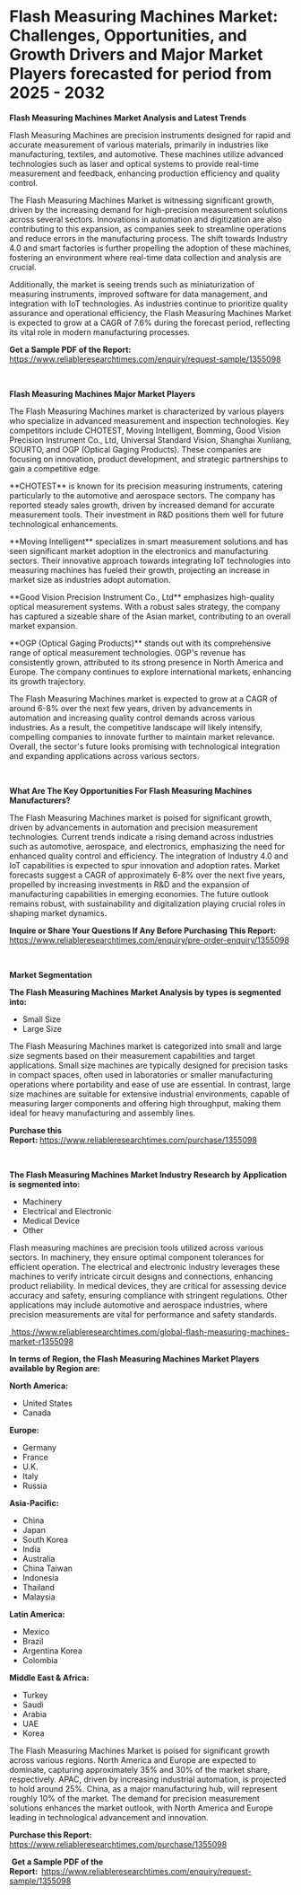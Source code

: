 <p><h1>Flash Measuring Machines Market: Challenges, Opportunities, and Growth Drivers and Major Market Players forecasted for period from 2025 - 2032</h1></p><p><strong>Flash Measuring Machines Market Analysis and Latest Trends</strong></p>
<p><p>Flash Measuring Machines are precision instruments designed for rapid and accurate measurement of various materials, primarily in industries like manufacturing, textiles, and automotive. These machines utilize advanced technologies such as laser and optical systems to provide real-time measurement and feedback, enhancing production efficiency and quality control.</p><p>The Flash Measuring Machines Market is witnessing significant growth, driven by the increasing demand for high-precision measurement solutions across several sectors. Innovations in automation and digitization are also contributing to this expansion, as companies seek to streamline operations and reduce errors in the manufacturing process. The shift towards Industry 4.0 and smart factories is further propelling the adoption of these machines, fostering an environment where real-time data collection and analysis are crucial.</p><p>Additionally, the market is seeing trends such as miniaturization of measuring instruments, improved software for data management, and integration with IoT technologies. As industries continue to prioritize quality assurance and operational efficiency, the Flash Measuring Machines Market is expected to grow at a CAGR of 7.6% during the forecast period, reflecting its vital role in modern manufacturing processes.</p></p>
<p><strong>Get a Sample PDF of the Report:&nbsp;</strong> <a href="https://www.reliableresearchtimes.com/enquiry/request-sample/1355098?utm_campaign=3070&utm_medium=2&utm_source=Github&utm_content=ia&utm_term=12042025&utm_id=flash-measuring-machines">https://www.reliableresearchtimes.com/enquiry/request-sample/1355098</a></p>
<p>&nbsp;</p>
<p><strong>Flash Measuring Machines Major Market Players</strong></p>
<p><p>The Flash Measuring Machines market is characterized by various players who specialize in advanced measurement and inspection technologies. Key competitors include CHOTEST, Moving Intelligent, Bomming, Good Vision Precision Instrument Co., Ltd, Universal Standard Vision, Shanghai Xunliang, SOURTO, and OGP (Optical Gaging Products). These companies are focusing on innovation, product development, and strategic partnerships to gain a competitive edge.</p><p>**CHOTEST** is known for its precision measuring instruments, catering particularly to the automotive and aerospace sectors. The company has reported steady sales growth, driven by increased demand for accurate measurement tools. Their investment in R&D positions them well for future technological enhancements.</p><p>**Moving Intelligent** specializes in smart measurement solutions and has seen significant market adoption in the electronics and manufacturing sectors. Their innovative approach towards integrating IoT technologies into measuring machines has fueled their growth, projecting an increase in market size as industries adopt automation.</p><p>**Good Vision Precision Instrument Co., Ltd** emphasizes high-quality optical measurement systems. With a robust sales strategy, the company has captured a sizeable share of the Asian market, contributing to an overall market expansion.</p><p>**OGP (Optical Gaging Products)** stands out with its comprehensive range of optical measurement technologies. OGP's revenue has consistently grown, attributed to its strong presence in North America and Europe. The company continues to explore international markets, enhancing its growth trajectory.</p><p>The Flash Measuring Machines market is expected to grow at a CAGR of around 6-8% over the next few years, driven by advancements in automation and increasing quality control demands across various industries. As a result, the competitive landscape will likely intensify, compelling companies to innovate further to maintain market relevance. Overall, the sector's future looks promising with technological integration and expanding applications across various sectors.</p></p>
<p>&nbsp;</p>
<p><strong>What Are The Key Opportunities For Flash Measuring Machines Manufacturers?</strong></p>
<p><p>The Flash Measuring Machines market is poised for significant growth, driven by advancements in automation and precision measurement technologies. Current trends indicate a rising demand across industries such as automotive, aerospace, and electronics, emphasizing the need for enhanced quality control and efficiency. The integration of Industry 4.0 and IoT capabilities is expected to spur innovation and adoption rates. Market forecasts suggest a CAGR of approximately 6-8% over the next five years, propelled by increasing investments in R&D and the expansion of manufacturing capabilities in emerging economies. The future outlook remains robust, with sustainability and digitalization playing crucial roles in shaping market dynamics.</p></p>
<p><strong>Inquire or Share Your Questions If Any Before Purchasing This Report:</strong> <a href="https://www.reliableresearchtimes.com/enquiry/pre-order-enquiry/1355098?utm_campaign=3070&utm_medium=2&utm_source=Github&utm_content=ia&utm_term=12042025&utm_id=flash-measuring-machines">https://www.reliableresearchtimes.com/enquiry/pre-order-enquiry/1355098</a></p>
<p>&nbsp;</p>
<p><strong>Market Segmentation</strong></p>
<p><strong>The Flash Measuring Machines Market Analysis by types is segmented into:</strong></p>
<p><ul><li>Small Size</li><li>Large Size</li></ul></p>
<p><p>The Flash Measuring Machines market is categorized into small and large size segments based on their measurement capabilities and target applications. Small size machines are typically designed for precision tasks in compact spaces, often used in laboratories or smaller manufacturing operations where portability and ease of use are essential. In contrast, large size machines are suitable for extensive industrial environments, capable of measuring larger components and offering high throughput, making them ideal for heavy manufacturing and assembly lines.</p></p>
<p><strong>Purchase this Report:&nbsp;</strong><a href="https://www.reliableresearchtimes.com/purchase/1355098?utm_campaign=3070&utm_medium=2&utm_source=Github&utm_content=ia&utm_term=12042025&utm_id=flash-measuring-machines">https://www.reliableresearchtimes.com/purchase/1355098</a></p>
<p>&nbsp;</p>
<p><strong>The Flash Measuring Machines Market Industry Research by Application is segmented into:</strong></p>
<p><ul><li>Machinery</li><li>Electrical and Electronic</li><li>Medical Device</li><li>Other</li></ul></p>
<p><p>Flash measuring machines are precision tools utilized across various sectors. In machinery, they ensure optimal component tolerances for efficient operation. The electrical and electronic industry leverages these machines to verify intricate circuit designs and connections, enhancing product reliability. In medical devices, they are critical for assessing device accuracy and safety, ensuring compliance with stringent regulations. Other applications may include automotive and aerospace industries, where precision measurements are vital for performance and safety standards.</p></p>
<p><a href="https://www.reliableresearchtimes.com/global-flash-measuring-machines-market-r1355098?utm_campaign=3070&utm_medium=2&utm_source=Github&utm_content=ia&utm_term=12042025&utm_id=flash-measuring-machines">&nbsp;https://www.reliableresearchtimes.com/global-flash-measuring-machines-market-r1355098</a></p>
<p><strong>In terms of Region, the Flash Measuring Machines Market Players available by Region are:</strong></p>
<p>
    <p> <strong> North America: </strong>
        <ul>
            <li>United States</li>
            <li>Canada</li>
        </ul>
        </p> 
    <p> <strong> Europe: </strong>
        <ul>
            <li>Germany</li>
            <li>France</li>
            <li>U.K.</li>
            <li>Italy</li>
            <li>Russia</li>
        </ul>
        </p> 
    <p> <strong> Asia-Pacific: </strong>
        <ul>
            <li>China</li>
            <li>Japan</li>
            <li>South Korea</li>
            <li>India</li>
            <li>Australia</li>
            <li>China Taiwan</li>
            <li>Indonesia</li>
            <li>Thailand</li>
            <li>Malaysia</li>
        </ul>
        </p> 
    <p> <strong> Latin America: </strong>
        <ul>
            <li>Mexico</li>
            <li>Brazil</li>
            <li>Argentina Korea</li>
            <li>Colombia</li>
        </ul>
        </p> 
    <p> <strong> Middle East & Africa: </strong>
        <ul>
            <li>Turkey</li>
            <li>Saudi</li>
            <li>Arabia</li>
            <li>UAE</li>
            <li>Korea</li>
        </ul>
    </p>
    </p>
<p><p>The Flash Measuring Machines Market is poised for significant growth across various regions. North America and Europe are expected to dominate, capturing approximately 35% and 30% of the market share, respectively. APAC, driven by increasing industrial automation, is projected to hold around 25%. China, as a major manufacturing hub, will represent roughly 10% of the market. The demand for precision measurement solutions enhances the market outlook, with North America and Europe leading in technological advancement and innovation.</p></p>
<p><strong>Purchase this Report: </strong><a href="https://www.reliableresearchtimes.com/purchase/1355098?utm_campaign=3070&utm_medium=2&utm_source=Github&utm_content=ia&utm_term=12042025&utm_id=flash-measuring-machines">https://www.reliableresearchtimes.com/purchase/1355098</a></p>
<p>&nbsp;<strong>Get a Sample PDF of the Report:&nbsp;&nbsp;</strong><a href="https://www.reliableresearchtimes.com/enquiry/request-sample/1355098?utm_campaign=3070&utm_medium=2&utm_source=Github&utm_content=ia&utm_term=12042025&utm_id=flash-measuring-machines">https://www.reliableresearchtimes.com/enquiry/request-sample/1355098</a></p>
<p><strong></strong></p>
<p><p></p><p></p><p></p></p>